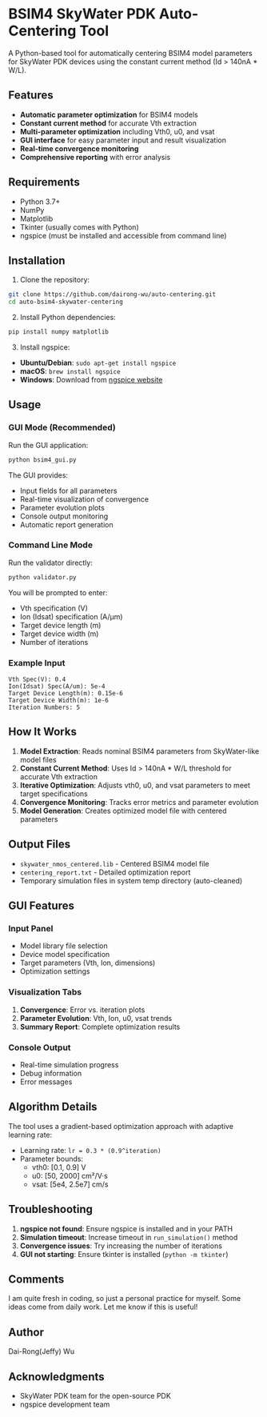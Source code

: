 # BSIM4 SkyWater PDK Auto-Centering Tool

A Python-based tool for automatically centering BSIM4 model parameters for SkyWater PDK devices using the constant current method (Id > 140nA * W/L).

## Features

- **Automatic parameter optimization** for BSIM4 models
- **Constant current method** for accurate Vth extraction
- **Multi-parameter optimization** including Vth0, u0, and vsat
- **GUI interface** for easy parameter input and result visualization
- **Real-time convergence monitoring**
- **Comprehensive reporting** with error analysis

## Requirements

- Python 3.7+
- NumPy
- Matplotlib
- Tkinter (usually comes with Python)
- ngspice (must be installed and accessible from command line)

## Installation

1. Clone the repository:
```bash
git clone https://github.com/dairong-wu/auto-centering.git
cd auto-bsim4-skywater-centering
```

2. Install Python dependencies:
```bash
pip install numpy matplotlib
```

3. Install ngspice:
- **Ubuntu/Debian**: `sudo apt-get install ngspice`
- **macOS**: `brew install ngspice`
- **Windows**: Download from [ngspice website](http://ngspice.sourceforge.net/download.html)

## Usage

### GUI Mode (Recommended)

Run the GUI application:
```bash
python bsim4_gui.py
```

The GUI provides:
- Input fields for all parameters
- Real-time visualization of convergence
- Parameter evolution plots
- Console output monitoring
- Automatic report generation


### Command Line Mode

Run the validator directly:
```bash
python validator.py
```

You will be prompted to enter:
- Vth specification (V)
- Ion (Idsat) specification (A/μm)
- Target device length (m)
- Target device width (m)
- Number of iterations

### Example Input

```
Vth Spec(V): 0.4
Ion(Idsat) Spec(A/um): 5e-4
Target Device Length(m): 0.15e-6
Target Device Width(m): 1e-6
Iteration Numbers: 5
```

## How It Works

1. **Model Extraction**: Reads nominal BSIM4 parameters from SkyWater-like model files
2. **Constant Current Method**: Uses Id > 140nA * W/L threshold for accurate Vth extraction
3. **Iterative Optimization**: Adjusts vth0, u0, and vsat parameters to meet target specifications
4. **Convergence Monitoring**: Tracks error metrics and parameter evolution
5. **Model Generation**: Creates optimized model file with centered parameters

## Output Files

- `skywater_nmos_centered.lib` - Centered BSIM4 model file
- `centering_report.txt` - Detailed optimization report
- Temporary simulation files in system temp directory (auto-cleaned)

## GUI Features

### Input Panel
- Model library file selection
- Device model specification
- Target parameters (Vth, Ion, dimensions)
- Optimization settings

### Visualization Tabs
1. **Convergence**: Error vs. iteration plots
2. **Parameter Evolution**: Vth, Ion, u0, vsat trends
3. **Summary Report**: Complete optimization results

### Console Output
- Real-time simulation progress
- Debug information
- Error messages

## Algorithm Details

The tool uses a gradient-based optimization approach with adaptive learning rate:
- Learning rate: `lr = 0.3 * (0.9^iteration)`
- Parameter bounds:
  - vth0: [0.1, 0.9] V
  - u0: [50, 2000] cm²/V·s
  - vsat: [5e4, 2.5e7] cm/s

## Troubleshooting

1. **ngspice not found**: Ensure ngspice is installed and in your PATH
2. **Simulation timeout**: Increase timeout in `run_simulation()` method
3. **Convergence issues**: Try increasing the number of iterations
4. **GUI not starting**: Ensure tkinter is installed (`python -m tkinter`)

## Comments

I am quite fresh in coding, so just a personal practice for myself.  Some ideas come from daily work.  Let me know if this is useful!

## Author

Dai-Rong(Jeffy) Wu

## Acknowledgments

- SkyWater PDK team for the open-source PDK
- ngspice development team

